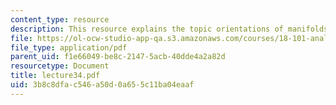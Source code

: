 ```yaml
---
content_type: resource
description: This resource explains the topic orientations of manifolds.
file: https://ol-ocw-studio-app-qa.s3.amazonaws.com/courses/18-101-analysis-ii-fall-2005/3b8c8dfac546a50d0a655c11ba04eaaf_lecture34.pdf
file_type: application/pdf
parent_uid: f1e66049-be8c-2147-5acb-40dde4a2a82d
resourcetype: Document
title: lecture34.pdf
uid: 3b8c8dfa-c546-a50d-0a65-5c11ba04eaaf
---
```

